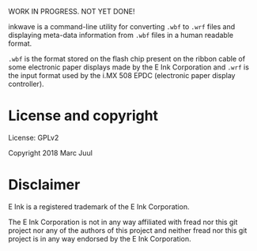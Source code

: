 
WORK IN PROGRESS. NOT YET DONE!

inkwave is a command-line utility for converting `.wbf` to `.wrf` files and displaying meta-data information from `.wbf` files in a human readable format.

`.wbf` is the format stored on the flash chip present on the ribbon cable of some electronic paper displays made by the E Ink Corporation and `.wrf` is the input format used by the i.MX 508 EPDC (electronic paper display controller).

# License and copyright

License: GPLv2

Copyright 2018 Marc Juul

# Disclaimer

E Ink is a registered trademark of the E Ink Corporation.

The E Ink Corporation is not in any way affiliated with fread nor this git project nor any of the authors of this project and neither fread nor this git project is in any way endorsed by the E Ink Corporation.